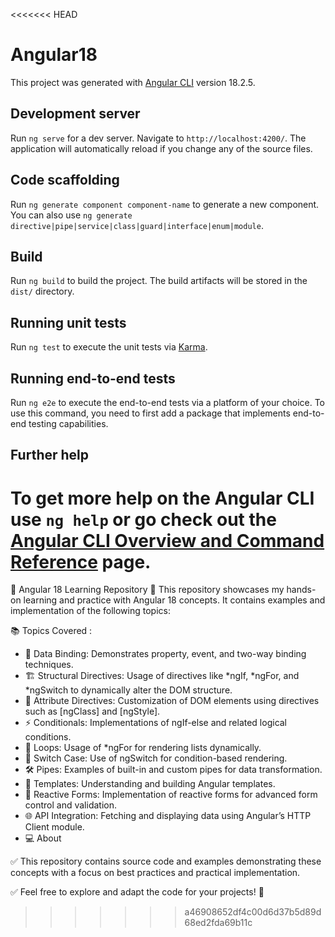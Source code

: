 <<<<<<< HEAD
# Angular18

This project was generated with [Angular CLI](https://github.com/angular/angular-cli) version 18.2.5.

## Development server

Run `ng serve` for a dev server. Navigate to `http://localhost:4200/`. The application will automatically reload if you change any of the source files.

## Code scaffolding

Run `ng generate component component-name` to generate a new component. You can also use `ng generate directive|pipe|service|class|guard|interface|enum|module`.

## Build

Run `ng build` to build the project. The build artifacts will be stored in the `dist/` directory.

## Running unit tests

Run `ng test` to execute the unit tests via [Karma](https://karma-runner.github.io).

## Running end-to-end tests

Run `ng e2e` to execute the end-to-end tests via a platform of your choice. To use this command, you need to first add a package that implements end-to-end testing capabilities.

## Further help

To get more help on the Angular CLI use `ng help` or go check out the [Angular CLI Overview and Command Reference](https://angular.dev/tools/cli) page.
=======
🌟 Angular 18 Learning Repository 🌟
This repository showcases my hands-on learning and practice with Angular 18 concepts. It contains examples and implementation of the following topics:

📚 Topics Covered : 
* 🔗 Data Binding: Demonstrates property, event, and two-way binding techniques.
* 🏗️ Structural Directives: Usage of directives like *ngIf, *ngFor, and *ngSwitch to dynamically alter the DOM structure.
* 🎨 Attribute Directives: Customization of DOM elements using directives such as [ngClass] and [ngStyle].
* ⚡ Conditionals: Implementations of ngIf-else and related logical conditions.
* 🔄 Loops: Usage of *ngFor for rendering lists dynamically.
* 🔀 Switch Case: Use of ngSwitch for condition-based rendering.
* 🛠️ Pipes: Examples of built-in and custom pipes for data transformation.
* 📝 Templates: Understanding and building Angular templates.
* 🧪 Reactive Forms: Implementation of reactive forms for advanced form control and validation.
* 🌐 API Integration: Fetching and displaying data using Angular’s HTTP Client module.
* 💻 About

✅ This repository contains source code and examples demonstrating these concepts with a focus on best practices and practical implementation.

✅ Feel free to explore and adapt the code for your projects! 🚀
>>>>>>> a46908652df4c00d6d37b5d89d68ed2fda69b11c
